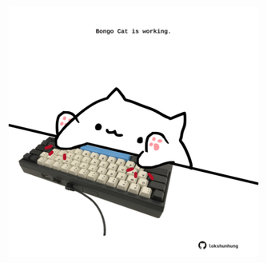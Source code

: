 <!-- built at 11/05/2021, 09:01:43 UTC -->
<p align="center">
  <img width="500" height="500" src="./ReadmeImage.svg">
</p>
